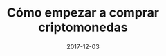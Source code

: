 ---
layout: post
title:  "Cómo empezar a comprar criptomonedas"
description: "Guía para principiantes de cómo comprar criptomonedas"
date:   2017-12-03
banner_image: 201712/exchange.jpg
tags: [altcoins]
published: false
---